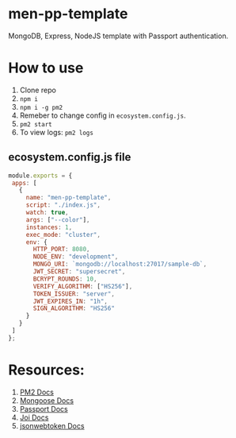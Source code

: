 # men-pp-template
MongoDB, Express, NodeJS template with Passport authentication.

# How to use
 1. Clone repo
 2. `npm i`
 3. `npm i -g pm2`
 4. Remeber to change config in `ecosystem.config.js`.
 5. `pm2 start`
 6. To view logs: `pm2 logs`
 
 ## ecosystem.config.js file
 
 ```javascript
 module.exports = {
  apps: [
    {
      name: "men-pp-template",
      script: "./index.js",
      watch: true,
      args: ["--color"],
      instances: 1,
      exec_mode: "cluster",
      env: {
        HTTP_PORT: 8080,
        NODE_ENV: "development",
        MONGO_URI: `mongodb://localhost:27017/sample-db`,
        JWT_SECRET: "supersecret",
        BCRYPT_ROUNDS: 10,
        VERIFY_ALGORITHM: ["HS256"],
        TOKEN_ISSUER: "server",
        JWT_EXPIRES_IN: "1h",
        SIGN_ALGORITHM: "HS256"
      }
    }
  ]
};
  ```
  
  # Resources:
  
  1. [PM2 Docs](https://pm2.keymetrics.io/docs/usage/quick-start/)
  2. [Mongoose Docs](https://mongoosejs.com/docs/index.html)
  3. [Passport Docs](http://www.passportjs.org/docs/downloads/html/)
  4. [Joi Docs](https://hapi.dev/module/joi/)
  5. [jsonwebtoken Docs](https://github.com/auth0/node-jsonwebtoken/blob/master/README.md)
 
